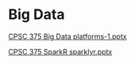 # Big Data

[CPSC 375 Big Data platforms-1.pptx](Big%20Data%20967cb593e80348a49cc9516831e5f52a/CPSC_375_Big_Data_platforms-1.pptx)

[CPSC 375 SparkR sparklyr.pptx](Big%20Data%20967cb593e80348a49cc9516831e5f52a/CPSC_375_SparkR_sparklyr.pptx)